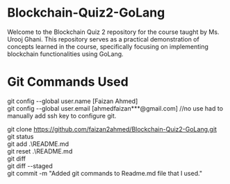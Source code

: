 # Blockchain-Quiz2-GoLang
Welcome to the Blockchain Quiz 2 repository for the course taught by Ms. Urooj Ghani. This repository serves as a practical demonstration of concepts learned in the course, specifically focusing on implementing blockchain functionalities using GoLang.

# Git Commands Used
git config --global user.name [Faizan Ahmed]  
git config --global user.email [ahmedfaizan***@gmail.com] //no use had to manually add ssh key to configure git.  

git clone https://github.com/faizan2ahmed/Blockchain-Quiz2-GoLang.git  
git status  
git add .\README.md  
git reset .\README.md  
git diff  
git diff --staged  
git commit -m "Added git commands to Readme.md file that I used."  
